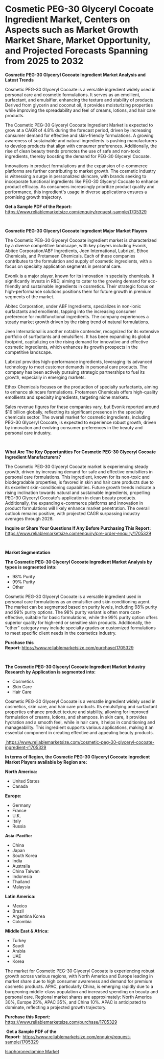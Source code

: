 <p><h1>Cosmetic PEG-30 Glyceryl Cocoate Ingredient Market, Centers on Aspects such as Market Growth Market Share, Market Opportunity, and Projected Forecasts Spanning from 2025 to 2032</h1></p><p><strong>Cosmetic PEG-30 Glyceryl Cocoate Ingredient Market Analysis and Latest Trends</strong></p>
<p><p>Cosmetic PEG-30 Glyceryl Cocoate is a versatile ingredient widely used in personal care and cosmetic formulations. It serves as an emollient, surfactant, and emulsifier, enhancing the texture and stability of products. Derived from glycerin and coconut oil, it provides moisturizing properties while improving the spreadability and feel of creams, lotions, and hair care products.</p><p>The Cosmetic PEG-30 Glyceryl Cocoate Ingredient Market is expected to grow at a CAGR of 4.8% during the forecast period, driven by increasing consumer demand for effective and skin-friendly formulations. A growing awareness of sustainable and natural ingredients is pushing manufacturers to develop products that align with consumer preferences. Additionally, the rise of clean beauty trends promotes the use of safe and non-toxic ingredients, thereby boosting the demand for PEG-30 Glyceryl Cocoate.</p><p>Innovations in product formulations and the expansion of e-commerce platforms are further contributing to market growth. The cosmetic industry is witnessing a surge in personalized skincare, with brands seeking to incorporate functional ingredients like PEG-30 Glyceryl Cocoate to enhance product efficacy. As consumers increasingly prioritize product quality and performance, this ingredient's usage in diverse applications ensures a promising growth trajectory.</p></p>
<p><strong>Get a Sample PDF of the Report:&nbsp;</strong> <a href="https://www.reliablemarketsize.com/enquiry/request-sample/1705329?utm_campaign=1884&utm_medium=2&utm_source=Github&utm_content=ia&utm_term=09012025&utm_id=cosmetic-peg-30-glyceryl-cocoate-ingredient">https://www.reliablemarketsize.com/enquiry/request-sample/1705329</a></p>
<p>&nbsp;</p>
<p><strong>Cosmetic PEG-30 Glyceryl Cocoate Ingredient Major Market Players</strong></p>
<p><p>The Cosmetic PEG-30 Glyceryl Cocoate ingredient market is characterized by a diverse competitive landscape, with key players including Evonik, Abitec Corporation/ABF Ingredients, Jeen International, Lubrizol, Ethox Chemicals, and Protameen Chemicals. Each of these companies contributes to the formulation and supply of cosmetic ingredients, with a focus on specialty application segments in personal care.</p><p>Evonik is a major player, known for its innovation in specialty chemicals. It significantly invests in R&D, aiming to cater to the growing demand for eco-friendly and sustainable ingredients in cosmetics. Their strategic focus on high-performance solutions positions them for future growth in premium segments of the market.</p><p>Abitec Corporation, under ABF Ingredients, specializes in non-ionic surfactants and emollients, tapping into the increasing consumer preference for multifunctional ingredients. The company experiences a steady market growth driven by the rising trend of natural formulations.</p><p>Jeen International is another notable contender, recognized for its extensive portfolio of surfactants and emulsifiers. It has been expanding its global footprint, capitalizing on the rising demand for innovative and effective cosmetic ingredients, which enhances its growth prospects in the competitive landscape.</p><p>Lubrizol provides high-performance ingredients, leveraging its advanced technology to meet customer demands in personal care products. The company has been actively pursuing strategic partnerships to fuel its growth, especially in emerging markets.</p><p>Ethox Chemicals focuses on the production of specialty surfactants, aiming to enhance skincare formulations. Protameen Chemicals offers high-quality emollients and specialty ingredients, targeting niche markets.</p><p>Sales revenue figures for these companies vary, but Evonik reported around $16 billion globally, reflecting its significant presence in the specialty chemicals sector. The overall market for cosmetic ingredients, including PEG-30 Glyceryl Cocoate, is expected to experience robust growth, driven by innovation and evolving consumer preferences in the beauty and personal care industry.</p></p>
<p>&nbsp;</p>
<p><strong>What Are The Key Opportunities For Cosmetic PEG-30 Glyceryl Cocoate Ingredient Manufacturers?</strong></p>
<p><p>The Cosmetic PEG-30 Glyceryl Cocoate market is experiencing steady growth, driven by increasing demand for safe and effective emulsifiers in personal care formulations. This ingredient, known for its non-toxic and biodegradable properties, is favored in skin and hair care products due to its excellent skin-conditioning capabilities. Future growth trends indicate a rising inclination towards natural and sustainable ingredients, propelling PEG-30 Glyceryl Cocoate's application in clean beauty products. Additionally, the expanding e-commerce platforms and innovation in product formulations will likely enhance market penetration. The overall outlook remains positive, with projected CAGR surpassing industry averages through 2028.</p></p>
<p><strong>Inquire or Share Your Questions If Any Before Purchasing This Report:</strong> <a href="https://www.reliablemarketsize.com/enquiry/pre-order-enquiry/1705329?utm_campaign=1884&utm_medium=2&utm_source=Github&utm_content=ia&utm_term=09012025&utm_id=cosmetic-peg-30-glyceryl-cocoate-ingredient">https://www.reliablemarketsize.com/enquiry/pre-order-enquiry/1705329</a></p>
<p>&nbsp;</p>
<p><strong>Market Segmentation</strong></p>
<p><strong>The Cosmetic PEG-30 Glyceryl Cocoate Ingredient Market Analysis by types is segmented into:</strong></p>
<p><ul><li>98% Purity</li><li>99% Purity</li><li>Other</li></ul></p>
<p><p>Cosmetic PEG-30 Glyceryl Cocoate is a versatile ingredient used in personal care formulations as an emulsifier and skin conditioning agent. The market can be segmented based on purity levels, including 98% purity and 99% purity options. The 98% purity variant is often more cost-effective, suitable for basic formulations, while the 99% purity option offers superior quality for high-end or sensitive skin products. Additionally, the "other" category may include specialty grades or customized formulations to meet specific client needs in the cosmetics industry.</p></p>
<p><strong>Purchase this Report:&nbsp;</strong><a href="https://www.reliablemarketsize.com/purchase/1705329?utm_campaign=1884&utm_medium=2&utm_source=Github&utm_content=ia&utm_term=09012025&utm_id=cosmetic-peg-30-glyceryl-cocoate-ingredient">https://www.reliablemarketsize.com/purchase/1705329</a></p>
<p>&nbsp;</p>
<p><strong>The Cosmetic PEG-30 Glyceryl Cocoate Ingredient Market Industry Research by Application is segmented into:</strong></p>
<p><ul><li>Cosmetics</li><li>Skin Care</li><li>Hair Care</li></ul></p>
<p><p>Cosmetic PEG-30 Glyceryl Cocoate is a versatile ingredient widely used in cosmetics, skin care, and hair care products. Its emulsifying and surfactant properties enhance product texture and stability, allowing for improved formulation of creams, lotions, and shampoos. In skin care, it provides hydration and a smooth feel, while in hair care, it helps in conditioning and manageability. This ingredient supports various applications, making it an essential component in creating effective and appealing beauty products.</p></p>
<p><a href="https://www.reliablemarketsize.com/cosmetic-peg-30-glyceryl-cocoate-ingredient-r1705329?utm_campaign=1884&utm_medium=2&utm_source=Github&utm_content=ia&utm_term=09012025&utm_id=cosmetic-peg-30-glyceryl-cocoate-ingredient">&nbsp;https://www.reliablemarketsize.com/cosmetic-peg-30-glyceryl-cocoate-ingredient-r1705329</a></p>
<p><strong>In terms of Region, the Cosmetic PEG-30 Glyceryl Cocoate Ingredient Market Players available by Region are:</strong></p>
<p>
    <p> <strong> North America: </strong>
        <ul>
            <li>United States</li>
            <li>Canada</li>
        </ul>
        </p> 
    <p> <strong> Europe: </strong>
        <ul>
            <li>Germany</li>
            <li>France</li>
            <li>U.K.</li>
            <li>Italy</li>
            <li>Russia</li>
        </ul>
        </p> 
    <p> <strong> Asia-Pacific: </strong>
        <ul>
            <li>China</li>
            <li>Japan</li>
            <li>South Korea</li>
            <li>India</li>
            <li>Australia</li>
            <li>China Taiwan</li>
            <li>Indonesia</li>
            <li>Thailand</li>
            <li>Malaysia</li>
        </ul>
        </p> 
    <p> <strong> Latin America: </strong>
        <ul>
            <li>Mexico</li>
            <li>Brazil</li>
            <li>Argentina Korea</li>
            <li>Colombia</li>
        </ul>
        </p> 
    <p> <strong> Middle East & Africa: </strong>
        <ul>
            <li>Turkey</li>
            <li>Saudi</li>
            <li>Arabia</li>
            <li>UAE</li>
            <li>Korea</li>
        </ul>
    </p>
    </p>
<p><p>The market for Cosmetic PEG-30 Glyceryl Cocoate is experiencing robust growth across various regions, with North America and Europe leading in market share due to high consumer awareness and demand for premium cosmetic products. APAC, particularly China, is emerging rapidly due to a burgeoning middle-class population and increased spending on beauty and personal care. Regional market shares are approximately: North America 30%, Europe 25%, APAC 35%, and China 10%. APAC is anticipated to dominate, reflecting a projected growth trajectory.</p></p>
<p><strong>Purchase this Report: </strong><a href="https://www.reliablemarketsize.com/purchase/1705329?utm_campaign=1884&utm_medium=2&utm_source=Github&utm_content=ia&utm_term=09012025&utm_id=cosmetic-peg-30-glyceryl-cocoate-ingredient">https://www.reliablemarketsize.com/purchase/1705329</a></p>
<p>&nbsp;<strong>Get a Sample PDF of the Report:&nbsp;&nbsp;</strong><a href="https://www.reliablemarketsize.com/enquiry/request-sample/1705329?utm_campaign=1884&utm_medium=2&utm_source=Github&utm_content=ia&utm_term=09012025&utm_id=cosmetic-peg-30-glyceryl-cocoate-ingredient">https://www.reliablemarketsize.com/enquiry/request-sample/1705329</a></p>
<p><strong></strong></p>
<p><p><a href="https://github.com/pizolina/Market-Research-Report-List-6/blob/main/isophoronediamine-market.md?utm_campaign=1884&utm_medium=2&utm_source=Github&utm_content=ia&utm_term=09012025&utm_id=cosmetic-peg-30-glyceryl-cocoate-ingredient">Isophoronediamine Market</a></p></p>
